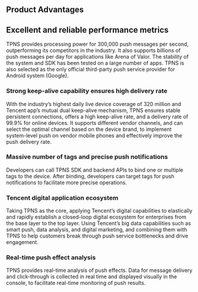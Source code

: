 
## Product Advantages


## Excellent and reliable performance metrics

TPNS provides processing power for 300,000 push messages per second, outperforming its competitors in the industry. It also supports billions of push messages per day for applications like Arena of Valor. The stability of the system and SDK has been tested on a large number of apps. TPNS is also selected as the only official third-party push service provider for Android system (Google).

### Strong keep-alive capability ensures high delivery rate

With the industry’s highest daily live device coverage of 320 million and Tencent app’s mutual dual keep-alive mechanism, TPNS ensures stable persistent connections, offers a high keep-alive rate, and a delivery rate of 99.9% for online devices. It supports different vendor channels, and can select the optimal channel based on the device brand, to implement system-level push on vendor mobile phones and effectively improve the push delivery rate.


### Massive number of tags and precise push notifications

Developers can call TPNS SDK and backend APIs to bind one or multiple tags to the device. After binding, developers can target tags for push notifications to facilitate more precise operations.


### Tencent digital application ecosystem

Taking TPNS as the core, applying Tencent’s digital capabilities to elastically and rapidly establish a closed-loop digital ecosystem for enterprises from the base layer to the top layer. Using Tencent’s big data capabilities such as smart push, data analysis, and digital marketing, and combining them with TPNS to help customers break through push service bottlenecks and drive engagement.


### Real-time push effect analysis
TPNS provides real-time analysis of push effects. Data for message delivery and click-through is collected in real time and displayed visually in the console, to facilitate real-time monitoring of push results.

